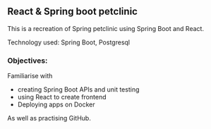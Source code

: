 ﻿## React & Spring boot petclinic

This is a recreation of Spring petclinic using Spring Boot and React.

Technology used: Spring Boot, Postgresql

### Objectives:
Familiarise with
- creating Spring Boot APIs and unit testing
- using React to create frontend
- Deploying apps on Docker

As well as practising GitHub.
